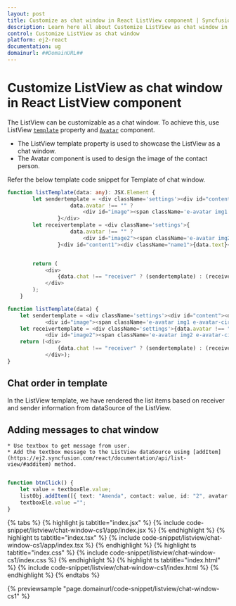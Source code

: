 ```yaml
---
layout: post
title: Customize as chat window in React ListView component | Syncfusion
description: Learn here all about Customize ListView as chat window in Syncfusion React ListView component of Syncfusion Essential JS 2 and more.
control: Customize ListView as chat window 
platform: ej2-react
documentation: ug
domainurl: ##DomainURL##
---
```


# Customize ListView as chat window in React ListView component

The ListView can be customizable as a chat window. To achieve this, use ListView [`template`](https://ej2.syncfusion.com/react/documentation/api/list-view/#template) property and [`Avatar`](../../avatar/getting-started) component.

* The ListView template property is used to showcase the ListView as a chat window.
* The Avatar component is used to design the image of the contact person.

Refer the below template code snippet for Template of chat window.



```ts
function listTemplate(data: any): JSX.Element {
        let sendertemplate = <div className='settings'><div id="content"><div className="name">{data.text}</div><div id="info">{data.contact}</div></div>{
                    data.avatar !== "" ?
                        <div id="image"><span className='e-avatar img1 e-avatar-circle'>{data.avatar}</span></div> : <div id="image"><span className={`${data.pic} img1 e-avatar e-avatar-circle`}></span></div>
                }</div>
        let receivertemplate = <div className='settings'>{
                    data.avatar !== "" ?
                        <div id="image2"><span className='e-avatar img2 e-avatar-circle'>{data.avatar}</span></div> : <div id="image2"><span className={`${data.pic} img2 e-avatar e-avatar-circle`}></span></div>
                }<div id="content1"><div className="name1">{data.text}</div><div id="info1">{data.contact}</div></div></div>


        return (
            <div>
                {data.chat !== "receiver" ? (sendertemplate) : (receivertemplate)}
            </div>
        );
    }
```

```ts
function listTemplate(data) {
    let sendertemplate = <div className='settings'><div id="content"><div className="name">{data.text}</div><div id="info">{data.contact}</div></div>{data.avatar !== "" ?
            <div id="image"><span className='e-avatar img1 e-avatar-circle'>{data.avatar}</span></div> : <div id="image"><span className={`${data.pic} img1 e-avatar e-avatar-circle`}></span></div>}</div>;
    let receivertemplate = <div className='settings'>{data.avatar !== "" ?
            <div id="image2"><span className='e-avatar img2 e-avatar-circle'>{data.avatar}</span></div> : <div id="image2"><span className={`${data.pic} img2 e-avatar e-avatar-circle`}></span></div>}<div id="content1"><div className="name1">{data.text}</div><div id="info1">{data.contact}</div></div></div>;
    return (<div>
                {data.chat !== "receiver" ? (sendertemplate) : (receivertemplate)}
            </div>);
}
```

## Chat order in template

In the ListView template, we have rendered the list items based on receiver and sender information from dataSource of the ListView.

## Adding messages to chat window

    * Use textbox to get message from user.
    * Add the textbox message to the ListView dataSource using [addItem](https://ej2.syncfusion.com/react/documentation/api/list-view/#additem) method.



```ts

function btnClick() {
    let value = textboxEle.value;
    listObj.addItem([{ text: "Amenda", contact: value, id: "2", avatar: "A", pic: "", chat: "receiver" }]);
    textboxEle.value ="";
}

```

{% tabs %}
{% highlight js tabtitle="index.jsx" %}
{% include code-snippet/listview/chat-window-cs1/app/index.jsx %}
{% endhighlight %}
{% highlight ts tabtitle="index.tsx" %}
{% include code-snippet/listview/chat-window-cs1/app/index.tsx %}
{% endhighlight %}
{% highlight ts tabtitle="index.css" %}
{% include code-snippet/listview/chat-window-cs1/index.css %}
{% endhighlight %}
{% highlight ts tabtitle="index.html" %}
{% include code-snippet/listview/chat-window-cs1/index.html %}
{% endhighlight %}
{% endtabs %}

 {% previewsample "page.domainurl/code-snippet/listview/chat-window-cs1" %}